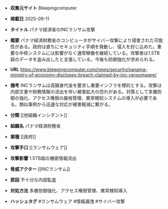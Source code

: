 - **収集元サイト**
Bleepingcomputer

- **掲載日**
2025-09-11

- **タイトル**
パナマ経済省のINCランサム攻撃

- **概要**
パナマ経済財務省のコンピュータがサイバー攻撃により侵害された可能性がある。政府は直ちにセキュリティ手順を発動し、侵入を封じ込めた。重要な中核システムには影響がなく通常稼働を継続している。攻撃者は1.5TB超のデータを盗み出したと主張している。今後も防御強化が求められる。

- **URL**
https://www.bleepingcomputer.com/news/security/panama-ministry-of-economy-discloses-breach-claimed-by-inc-ransomware/

- **備考**
INCランサムは高額身代金を要求し重要インフラを標的とする。攻撃は内部文書や財務情報の流出を伴い被害拡大の恐れがある。対策として多層防御の強化、アクセス権限の厳格管理、異常検知システムの導入が必要である。類似事例から迅速な対応が被害軽減に繋がる。

- **分類**
[[他組織インシデント]]

- **組織名**
パナマ経済財務省

- **業種**
[[政府]]

- **攻撃手口**
[[ランサムウェア]]

- **攻撃影響**
1.5TB超の機密情報流出

- **脅威アクター**
[[INCランサム]]

- **原因**
不十分な内部監査

- **対処方法**
多層防御強化、アクセス権限管理、異常検知導入

- **ハッシュタグ**
#ランサムウェア #情報漏洩 #サイバー攻撃
